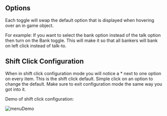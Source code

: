 ## Options

Each toggle will swap the default option that is displayed when hovering over an in game object.

For example:
If you want to select the bank option instead of the talk option then turn on the Bank toggle. This will make it so that all bankers will bank on left click instead of talk-to.

## Shift Click Configuration

When in shift click configuration mode you will notice a * next to one option on every item. This is the shift click default. Simple click on an option to change the default. Make sure to exit configuration mode the same way you got into it.

Demo of shift click configuration:

![menuDemo](https://puu.sh/zVEcD/aff42db5c7.gif)